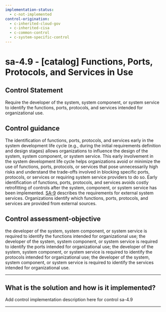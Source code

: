 ```yaml
---
implementation-status:
  - c-not-implemented
control-origination:
  - c-inherited-cloud-gov
  - c-inherited-cisa
  - c-common-control
  - c-system-specific-control
---
```


# sa-4.9 - \[catalog\] Functions, Ports, Protocols, and Services in Use

## Control Statement

Require the developer of the system, system component, or system service to identify the functions, ports, protocols, and services intended for organizational use.

## Control guidance

The identification of functions, ports, protocols, and services early in the system development life cycle (e.g., during the initial requirements definition and design stages) allows organizations to influence the design of the system, system component, or system service. This early involvement in the system development life cycle helps organizations avoid or minimize the use of functions, ports, protocols, or services that pose unnecessarily high risks and understand the trade-offs involved in blocking specific ports, protocols, or services or requiring system service providers to do so. Early identification of functions, ports, protocols, and services avoids costly retrofitting of controls after the system, component, or system service has been implemented. [SA-9](#sa-9) describes the requirements for external system services. Organizations identify which functions, ports, protocols, and services are provided from external sources.

## Control assessment-objective

the developer of the system, system component, or system service is required to identify the functions intended for organizational use;
the developer of the system, system component, or system service is required to identify the ports intended for organizational use;
the developer of the system, system component, or system service is required to identify the protocols intended for organizational use;
the developer of the system, system component, or system service is required to identify the services intended for organizational use.

______________________________________________________________________

## What is the solution and how is it implemented?

Add control implementation description here for control sa-4.9

______________________________________________________________________
